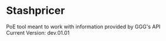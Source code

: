 # Stashpricer
PoE tool meant to work with information provided by GGG's API  
Current Version: dev.01.01

